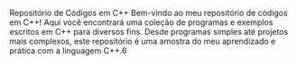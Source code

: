 Repositório de Códigos em C++
Bem-vindo ao meu repositório de códigos em C++! Aqui você encontrará uma coleção de programas e exemplos escritos em C++ para diversos fins. Desde programas simples até projetos mais complexos, este repositório é uma amostra do meu aprendizado e prática com a linguagem C++.6

